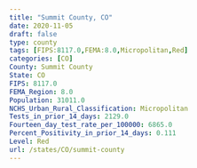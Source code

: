 ```yaml
---
title: "Summit County, CO"
date: 2020-11-05
draft: false
type: county
tags: [FIPS:8117.0,FEMA:8.0,Micropolitan,Red]
categories: [CO]
County: Summit County
State: CO
FIPS: 8117.0
FEMA_Region: 8.0
Population: 31011.0
NCHS_Urban_Rural_Classification: Micropolitan
Tests_in_prior_14_days: 2129.0
Fourteen_day_test_rate_per_100000: 6865.0
Percent_Positivity_in_prior_14_days: 0.111
Level: Red
url: /states/CO/summit-county
---
```



